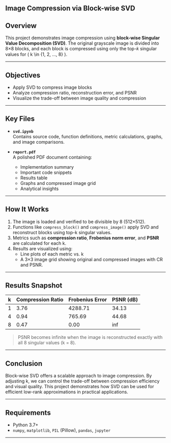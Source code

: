 ## Image Compression via Block-wise SVD

## Overview

This project demonstrates image compression using **block-wise Singular Value Decomposition (SVD)**. The original grayscale image is divided into 8×8 blocks, and each block is compressed using only the top-𝑘 singular values for \( k \in \{1, 2, ..., 8\} \).

---

## Objectives

- Apply SVD to compress image blocks
- Analyze compression ratio, reconstruction error, and PSNR
- Visualize the trade-off between image quality and compression

---
## Key Files

- **`svd.ipynb`**  
  Contains source code, function definitions, metric calculations, graphs, and image comparisons.

- **`report.pdf`**  
  A polished PDF document containing:
  - Implementation summary
  - Important code snippets
  - Results table
  - Graphs and compressed image grid
  - Analytical insights

---

##  How It Works

1. The image is loaded and verified to be divisible by 8 (512×512).
2. Functions like `compress_block()` and `compress_image()` apply SVD and reconstruct blocks using top-k singular values.
3. Metrics such as **compression ratio**, **Frobenius norm error**, and **PSNR** are calculated for each k.
4. Results are visualized using:
   - Line plots of each metric vs. k
   - A 3×3 image grid showing original and compressed images with CR and PSNR.

---

##  Results Snapshot

| k  | Compression Ratio | Frobenius Error | PSNR (dB) |
|----|-------------------|-----------------|------------|
| 1  | 3.76              | 4288.71         | 34.13      |
| 4  | 0.94              | 765.69          | 44.68      |
| 8  | 0.47              | 0.00            | inf        |

> PSNR becomes infinite when the image is reconstructed exactly with all 8 singular values (k = 8).

---

## Conclusion

Block-wise SVD offers a scalable approach to image compression. By adjusting k, we can control the trade-off between compression efficiency and visual quality. This project demonstrates how SVD can be used for efficient low-rank approximations in practical applications.

---

##  Requirements

- Python 3.7+
- `numpy`, `matplotlib`, `PIL` (Pillow), `pandas`, `jupyter`

---

